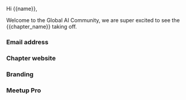 Hi {{name}},

Welcome to the Global AI Community, we are super excited to see the {{chapter_name}} taking off.


### Email address



### Chapter website


### Branding


### Meetup Pro 

